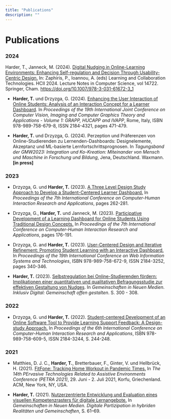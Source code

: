 ```yaml
---
title: "Publications"
description: ""
---
```


# Publications

### 2024

Harder, T., Janneck, M. (2024). [Digital Nudging in Online-Learning Environments: Enhancing Self-regulation and Decision Through Usability-Centric Design.](https://link.springer.com/chapter/10.1007/978-3-031-61672-3_1) In: Zaphiris, P., Ioannou, A. (eds) Learning and Collaboration Technologies. HCII 2024. Lecture Notes in Computer Science, vol 14722. Springer, Cham. https://doi.org/10.1007/978-3-031-61672-3_1

- **Harder, T.** und Drzyzga, G. (2024). [Enhancing the User Interaction of Online Students: Analysis of an Interaction Concept for a Learner Dashboard](https://www.scitepress.org/Link.aspx?doi=10.5220/0012374600003660). In *Proceedings of the 19th International Joint Conference on Computer Vision, Imaging and Computer Graphics Theory and Applications - Volume 1: GRAPP, HUCAPP and IVAPP*, Rome, Italy, ISBN 978-989-758-679-8, ISSN 2184-4321, pages 471-479.

- **Harder, T.** und Drzyzga, G. (2024). Perzeption und Präferenzen von Online-Studierenden zu Lernenden-Dashboards: Designelemente, Akzeptanz und ML-basierte Lernfortschrittsprognosen. In *Tagungsband der GMW2023: Integration und Ko-Kreation: Miteinander von Mensch und Maschine in Forschung und Bildung*, Jena, Deutschland. Waxmann. **[in press]**

### 2023

- Drzyzga, G. und **Harder, T.** (2023). [A Three Level Design Study Approach to Develop a Student-Centered Learner Dashboard.](https://link.springer.com/chapter/10.1007/978-3-031-49425-3_16) In *Proceedings of the 7th International Conference on Computer-Human Interaction Research and Applications*, pages 262-281.

- Drzyzga, G., **Harder, T.** und Janneck, M. (2023). [Participative Development of a Learning Dashboard for Online Students Using Traditional Design Concepts.](https://link.springer.com/chapter/10.1007/978-3-031-49368-3_11) In *Proceedings of the 7th International Conference on Computer-Human Interaction Research and Applications*, pages 176-191.

- Drzyzga, G. and **Harder, T.** (2023). [User-Centered Design and Iterative Refinement: Promoting Student Learning with an Interactive Dashboard.](https://www.scitepress.org/Link.aspx?doi=10.5220/0012191300003584) In *Proceedings of the 19th International Conference on Web Information Systems and Technologies*, ISBN 978-989-758-672-9, ISSN 2184-3252, pages 340-346.

- **Harder, T.** (2023). [Selbstregulation bei Online-Studierenden fördern: Implikationen einer quantitativen und qualitativen Befragungsstudie zur effektiven Gestaltung von Nudges](https://doi.org/10.25368/2024.7). In *Gemeinschaften in Neuen Medien. Inklusiv Digital: Gemeinschaft offen gestalten*. S. 300 - 308.



### 2022
- Drzyzga, G. und **Harder, T.** (2022). [Student-centered Development of an Online Software Tool to Provide Learning Support Feedback: A Design-study Approach.](https://www.scitepress.org/Link.aspx?doi=10.5220/0011589100003323) In *Proceedings of the 6th International Conference on Computer-Human Interaction Research and Applications*, ISBN 978-989-758-609-5, ISSN 2184-3244, S. 244-248.

### 2021
- Matthies, D. J. C., **Harder, T.**, Bretterbauer, F., Ginter, V. und Hellbrück, H. (2021). [FitFone: Tracking Home Workout in Pandemic Times.](https://dl.acm.org/doi/10.1145/3453892.3461334) In *The 14th PErvasive Technologies Related to Assistive Environments Conference (PETRA 2021)*, 29. Juni - 2. Juli 2021, Korfu, Griechenland. ACM, New York, NY, USA.

- **Harder, T.** (2021). [Nutzerzentrierte Entwicklung und Evaluation eines visuellen Kompetenzrasters für digitale Lernangebote.](https://doi.org/10.25368/2022.27) In *Gemeinschaften in Neuen Medien. Digitale Partizipation in hybriden Realitäten und Gemeinschaften*, S. 61–69.

